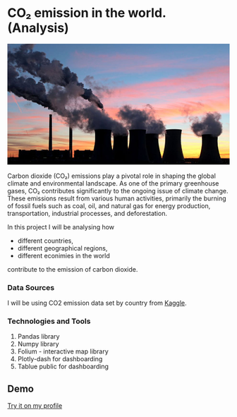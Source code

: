 # CO₂ emission in the world. (Analysis)

![Logo](https://github.com/tharangachaminda/co2_emission_analysis/blob/main/banner.jpg)

Carbon dioxide (CO₂) emissions play a pivotal role in shaping the global climate and environmental landscape. As one of the primary greenhouse gases, CO₂ contributes significantly to the ongoing issue of climate change. These emissions result from various human activities, primarily the burning of fossil fuels such as coal, oil, and natural gas for energy production, transportation, industrial processes, and deforestation.

In this project I will be analysing how 
- different countries, 
- different geographical regions, 
- different econimies in the world 

contribute to the emission of carbon dioxide.

### Data Sources
I will be using CO2 emission data set by country from [Kaggle](https://www.kaggle.com/datasets/ulrikthygepedersen/co2-emissions-by-country).

### Technologies and Tools
1. Pandas library
2. Numpy library
3. Folium - interactive map library
4. Plotly-dash for dashboarding
5. Tablue public for dashboarding

## Demo
[Try it on my profile](http://ec2-52-43-46-199.us-west-2.compute.amazonaws.com/co2_emission_dashboard)
